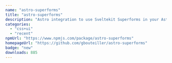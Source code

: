 ```yaml
---
name: "astro-superforms"
title: "astro-superforms"
description: "Astro integration to use Sveltekit Superforms in your Astro + Svelte projects:"
categories:
  - "css+ui"
  - "recent"
npmUrl: "https://www.npmjs.com/package/astro-superforms"
homepageUrl: "https://github.com/gbouteiller/astro-superforms"
badge: "new"
downloads: 885
---
```

